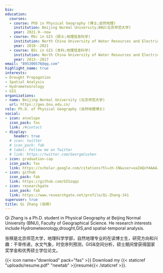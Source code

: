 ```yaml
---
bio: 
education:
  courses:
  - course: PhD in Physical Geography (博士;自然地理)
    institution: Beijing Normal University;BNU(北京师范大学)
    year: 2021.9--now
  - course: MSc in GIS (硕士;地理信息科学)
    institution: North China University of Water Resources and Electric Power(华北水利水电大学)
    year: 2018--2021
  - course: BSc in GIS (本科;地理信息科学)
    institution: North China University of Water Resources and Electric Power(华北水利水电大学)
    year: 2013--2017
email: "895300576@qq.com"
highlight_name: true
interests:
- Drought Propagation
- Spatial Analysis
- Hydrometeorology
- GIS
organizations:
- name: Beijing Normal University (北京师范大学)
  url: https://geo.bnu.edu.cn/
role: Ph.D. of Physical Geography (自然地理博士)
social:
- icon: envelope
  icon_pack: fas
  link: /#contact
- display:
    header: true
  # icon: twitter
  # icon_pack: fab
  # label: Follow me on Twitter
  # link: https://twitter.com/GeorgeCushen
- icon: graduation-cap
  icon_pack: fas
  link: https://scholar.google.com/citations?hl=zh-CN&user=oaZ4QoYAAAAJ
- icon: github
  icon_pack: fab
  link: https://github.com/GISzqqz
- icon: researchgate
  icon_pack: fab
  link: https://www.researchgate.net/profile/Qi-Zhang-341
superuser: true
title: Qi Zhang (张棋)
---
```


Qi Zhang is a Ph.D. student in Physical Geography at Beijing Normal University (BNU), Faculty of Geographical Science. He research interests include Hydrometeorology,drought,GIS,and spatial-temporal analysis. 

张棋是北京师范大学，地理科学学部，自然地理专业的在读博士生，研究方向和兴趣：干旱传递，水文气象，时空序列预测，GIS&空间分析，硕士期间曾获得国家奖学金和优秀硕士学位论文。

{{< icon name="download" pack="fas" >}} Download my {{< staticref "uploads/resume.pdf" "newtab" >}}resumé{{< /staticref >}}.
